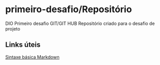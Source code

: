 # primeiro-desafio/Repositório
DIO Primeiro desafio GIT/GIT HUB
Repositório criado para o desafio de projeto

## Links úteis
[Sintaxe básica Markdown](https://www.markdownguide.org/basic-syntax/)
